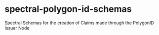 # spectral-polygon-id-schemas
Spectral Schemas for the creation of Claims made through the PolygonID Issuer Node
